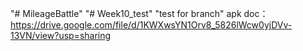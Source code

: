 "# MileageBattle" 
"# Week10_test" 
"test for branch"
apk doc：
https://drive.google.com/file/d/1KWXwsYN1Orv8_5826lWcw0yjDVv-13VN/view?usp=sharing

